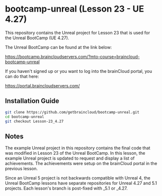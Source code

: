 # bootcamp-unreal (Lesson 23 - UE 4.27)

This repository contains the Unreal project for Lesson 23 that is used for the Unreal BootCamp (UE 4.27).

The Unreal BootCamp can be found at the link below:

https://bootcamp.braincloudservers.com/?mto-course=braincloud-bootcamp-unreal


If you haven't signed up or you want to log into the brainCloud portal, you can do that here:

https://portal.braincloudservers.com/


## Installation Guide

```bash
git clone https://github.com/getbraincloud/bootcamp-unreal.git
cd bootcamp-unreal
git checkout Lesson-23_4.27
```

## Notes

The example Unreal project in this repository contains the final code that was modified in Lesson 23 of the Unreal BootCamp. In this lesson, the example Unreal project is updated to request and display a list of achievements. The achievements were setup on the brainCloud portal in the previous lesson.

Since an Unreal 5 project is not backwards compatible with Unreal 4, the Unreal BootCamp lessons have separate repositories for Unreal 4.27 and 5.1 projects. Each lesson's branch is post-fixed with _5.1 or _4.27.
